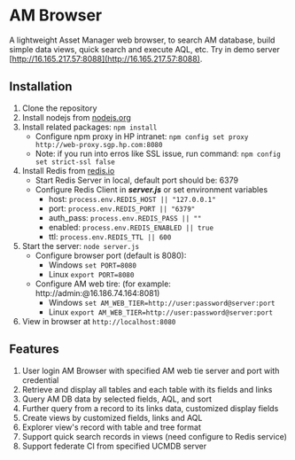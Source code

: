 # AM Browser

A lightweight Asset Manager web browser, to search AM database, build simple data views, quick search and execute AQL, etc.
Try in demo server [http://16.165.217.57:8088](http://16.165.217.57:8088).

## Installation

1. Clone the repository
1. Install nodejs from [nodejs.org](http://nodejs.org)
1. Install related packages: `npm install`
	- Configure npm proxy in HP intranet:
	`npm config set proxy http://web-proxy.sgp.hp.com:8080`
    - Note: if you run into erros like SSL issue, run command: 
    `npm config set strict-ssl false` 
1. Install Redis from [redis.io](http://redis.io/)
	- Start Redis Server in local, default port should be: 6379
	- Configure Redis Client in ***server.js*** or set environment variables
	    - host:  `process.env.REDIS_HOST || "127.0.0.1"`
	    - port:  `process.env.REDIS_PORT || "6379"`
	    - auth_pass:  `process.env.REDIS_PASS || ""`
	    - enabled:  `process.env.REDIS_ENABLED || true`
	    - ttl:  `process.env.REDIS_TTL || 600` 
1. Start the server: `node server.js`
	- Configure browser port (default is 8080):
		- Windows `set PORT=8080`
		- Linux `export PORT=8080`
	- Configure AM web tire: (for example: http://admin:@16.186.74.164:8081)
		- Windows `set AM_WEB_TIER=http://user:password@server:port`
		- Linux `export AM_WEB_TIER=http://user:password@server:port`
1. View in browser at `http://localhost:8080`

## Features
1. User login AM Browser with specified AM web tie server and port with credential
2. Retrieve and display all tables and each table with its fields and links
3. Query AM DB data by selected fields, AQL, and sort
4. Further query from a record to its links data, customized display fields
5. Create views by customized fields, links and AQL
6. Explorer view's record with table and tree format
7. Support quick search records in views (need configure to Redis service)
8. Support federate CI from specified UCMDB server